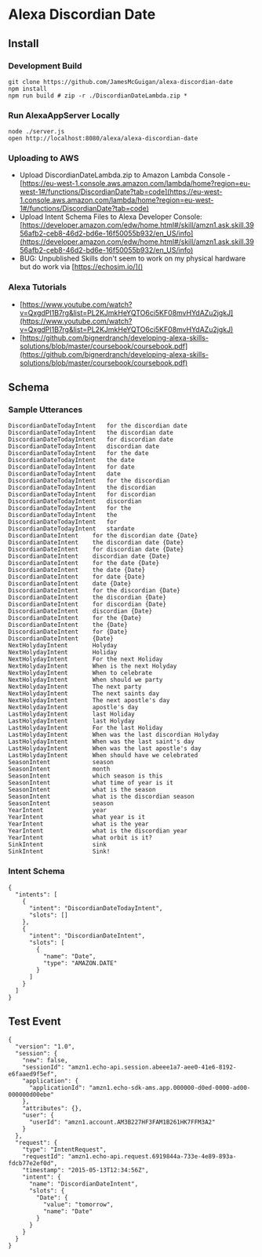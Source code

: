 Alexa Discordian Date
=====================

## Install

### Development Build
```
git clone https://github.com/JamesMcGuigan/alexa-discordian-date
npm install
npm run build # zip -r ./DiscordianDateLambda.zip *
```

### Run AlexaAppServer Locally

```
node ./server.js
open http://localhost:8080/alexa/alexa-discordian-date
```

### Uploading to AWS

- Upload DiscordianDateLambda.zip to Amazon Lambda Console - [https://eu-west-1.console.aws.amazon.com/lambda/home?region=eu-west-1#/functions/DiscordianDate?tab=code](https://eu-west-1.console.aws.amazon.com/lambda/home?region=eu-west-1#/functions/DiscordianDate?tab=code)
- Upload Intent Schema Files to Alexa Developer Console: [https://developer.amazon.com/edw/home.html#/skill/amzn1.ask.skill.3956afb2-ceb8-46d2-bd6e-16f50055b932/en_US/info](https://developer.amazon.com/edw/home.html#/skill/amzn1.ask.skill.3956afb2-ceb8-46d2-bd6e-16f50055b932/en_US/info)
- BUG: Unpublished Skills don't seem to work on my physical hardware but do work via [https://echosim.io/]()

### Alexa Tutorials
- [https://www.youtube.com/watch?v=QxgdPI1B7rg&list=PL2KJmkHeYQTO6ci5KF08mvHYdAZu2jgkJ](https://www.youtube.com/watch?v=QxgdPI1B7rg&list=PL2KJmkHeYQTO6ci5KF08mvHYdAZu2jgkJ)
- [https://github.com/bignerdranch/developing-alexa-skills-solutions/blob/master/coursebook/coursebook.pdf](https://github.com/bignerdranch/developing-alexa-skills-solutions/blob/master/coursebook/coursebook.pdf)


## Schema

### Sample Utterances
```
DiscordianDateTodayIntent	for the discordian date
DiscordianDateTodayIntent	the discordian date
DiscordianDateTodayIntent	for discordian date
DiscordianDateTodayIntent	discordian date
DiscordianDateTodayIntent	for the date
DiscordianDateTodayIntent	the date
DiscordianDateTodayIntent	for date
DiscordianDateTodayIntent	date
DiscordianDateTodayIntent	for the discordian
DiscordianDateTodayIntent	the discordian
DiscordianDateTodayIntent	for discordian
DiscordianDateTodayIntent	discordian
DiscordianDateTodayIntent	for the
DiscordianDateTodayIntent	the
DiscordianDateTodayIntent	for
DiscordianDateTodayIntent	stardate
DiscordianDateIntent	for the discordian date {Date}
DiscordianDateIntent	the discordian date {Date}
DiscordianDateIntent	for discordian date {Date}
DiscordianDateIntent	discordian date {Date}
DiscordianDateIntent	for the date {Date}
DiscordianDateIntent	the date {Date}
DiscordianDateIntent	for date {Date}
DiscordianDateIntent	date {Date}
DiscordianDateIntent	for the discordian {Date}
DiscordianDateIntent	the discordian {Date}
DiscordianDateIntent	for discordian {Date}
DiscordianDateIntent	discordian {Date}
DiscordianDateIntent	for the {Date}
DiscordianDateIntent	the {Date}
DiscordianDateIntent	for {Date}
DiscordianDateIntent	{Date}
NextHolydayIntent       Holyday
NextHolydayIntent       Holiday
NextHolydayIntent       For the next Holiday
NextHolydayIntent       When is the next Holyday
NextHolydayIntent       When to celebrate
NextHolydayIntent       When should we party
NextHolydayIntent       The next party
NextHolydayIntent       The next saints day
NextHolydayIntent       The next apostle's day
NextHolydayIntent       apostle's day
LastHolydayIntent       last Holiday
LastHolydayIntent       last Holyday
LastHolydayIntent       For the last Holiday
LastHolydayIntent       When was the last discordian Holyday
LastHolydayIntent       When was the last saint's day
LastHolydayIntent       When was the last apostle's day
LastHolydayIntent       When should have we celebrated
SeasonIntent            season
SeasonIntent            month
SeasonIntent            which season is this
SeasonIntent            what time of year is it
SeasonIntent            what is the season
SeasonIntent            what is the discordian season
SeasonIntent            season
YearIntent              year
YearIntent              what year is it
YearIntent              what is the year
YearIntent              what is the discordian year
YearIntent              what orbit is it?
SinkIntent              sink
SinkIntent              Sink!
```

### Intent Schema
```
{
  "intents": [
    {
      "intent": "DiscordianDateTodayIntent",
      "slots": []
    },
    {
      "intent": "DiscordianDateIntent",
      "slots": [
        {
          "name": "Date",
          "type": "AMAZON.DATE"
        }
      ]
    }
  ]
}
```

## Test Event
```
{
  "version": "1.0",
  "session": {
    "new": false,
    "sessionId": "amzn1.echo-api.session.abeee1a7-aee0-41e6-8192-e6faaed9f5ef",
    "application": {
      "applicationId": "amzn1.echo-sdk-ams.app.000000-d0ed-0000-ad00-000000d00ebe"
    },
    "attributes": {},
    "user": {
      "userId": "amzn1.account.AM3B227HF3FAM1B261HK7FFM3A2"
    }
  },
  "request": {
    "type": "IntentRequest",
    "requestId": "amzn1.echo-api.request.6919844a-733e-4e89-893a-fdcb77e2ef0d",
    "timestamp": "2015-05-13T12:34:56Z",
    "intent": {
      "name": "DiscordianDateIntent",
      "slots": {
        "Date": {
          "value": "tomorrow",
          "name": "Date"
        }
      }
    }
  }
}
```
